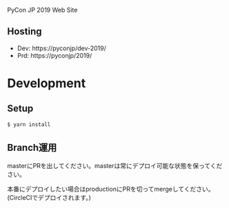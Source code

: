 PyCon JP 2019 Web Site

## Hosting

- Dev: https://pyconjp/dev-2019/
- Prd: https://pyconjp/2019/

# Development

## Setup

``` bash
$ yarn install
```

## Branch運用

masterにPRを出してください。masterは常にデプロイ可能な状態を保ってください。

本番にデプロイしたい場合はproductionにPRを切ってmergeしてください。(CircleCIでデプロイされます。)